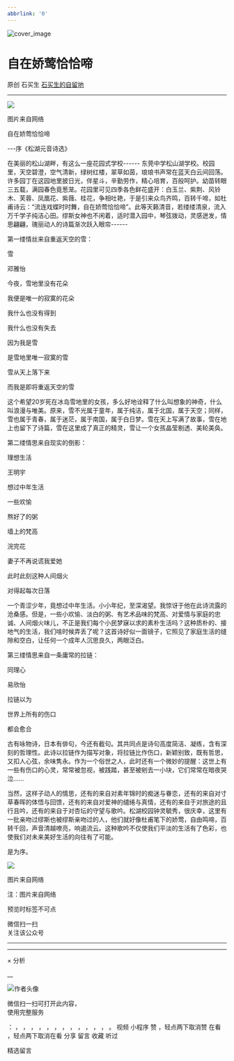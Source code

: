 ```yaml
---
abbrlink: '0'
---
```

![cover_image](https://mmbiz.qpic.cn/sz_mmbiz_jpg/hVNLue76Eh8iclhr1sUXic4zCB34OpSVAYQegg4qibLma0d7ENa96RKfliambvMtgia6ZoIeB3v1mtSn3gVTxX0JN7A/0?wx_fmt=jpeg)

#  自在娇莺恰恰啼

原创  石买生  [ 石买生的自留地 ](javascript:void\(0\);)

__ _ _ _ _

![](https://mmbiz.qpic.cn/sz_mmbiz_jpg/hVNLue76Eh8iclhr1sUXic4zCB34OpSVAY7fhYSxLbGswokmIqAvlhUqibnqkGwWVm87uWUIUy5pHU1go23FbXtSQ/640?wx_fmt=jpeg)

图片来自网络

  

自在娇莺恰恰啼

\---序《松湖元音诗选》

在美丽的松山湖畔，有这么一座花园式学校------
东莞中学松山湖学校。校园里，天空碧澄，空气清新，绿树红楼，翠草如茵，琅琅书声常在蓝天白云间回荡。许多园丁在这园地里披日光，伴星斗，辛勤劳作，精心培育，百般呵护。幼苗转眼三五载，满园春色竟葱茏。花园里可见四季各色鲜花盛开：白玉兰、紫荆、风铃木、芙蓉、凤凰花、紫薇、桂花，争相吐艳，于是引来众鸟齐鸣，百转千啼，如杜甫诗云：“流连戏蝶时时舞，自在娇莺恰恰啼”。此等天籁清音，若缕缕清泉，流入万千学子纯洁心田。缪斯女神也不闲着，适时潜入园中，琴弦拨动，灵感迸发，情思翩翩，瑰丽动人的诗篇渐次跃入眼帘------

第一缕情丝来自重返天空的雪：

雪

邓雅怡

今夜，雪地里没有花朵

我便是唯一的寂寞的花朵

我什么也没有得到

我什么也没有失去

因为我是雪

是雪地里唯一寂寞的雪

雪从天上落下来

而我是即将重返天空的雪

这个希望20岁死在冰岛雪地里的女孩，多么好地诠释了什么叫想象的神奇，什么叫浪漫与唯美。原来，雪不光属于童年，属于纯洁，属于北国，属于天空；同样，雪也属于青春，属于迷茫，属于南国，属于白日梦。雪在天上写满了故事，雪在地上也留下了诗篇，雪在这里成了真正的精灵，雪让一个女孩晶莹剔透、美轮美奂。

第二缕情思来自现实的倒影：

理想生活

王明宇

想过中年生活

一些欢愉

熬好了的粥

墙上的梵高

浣完花

妻子不再说谎我爱她

此时此刻这种人间烟火

对得起每次日落

一个青涩少年，竟想过中年生活。小小年纪，至深渴望。我惊讶于他在此诗流露的沧桑感。但是，一些小欢愉、淡白的粥、有艺术品味的梵高、对爱情与家庭的忠诚、人间烟火味儿，不正是我们每个小民梦寐以求的素朴生活吗？这种质朴的、接地气的生活，我们啥时候弄丢了呢？这首诗好似一面镜子，它照见了家庭生活的缝隙和空白，让任何一个成年人沉思良久，两眼泛白。

第三缕情思来自一条庸常的拉链：

同理心

易欣怡

拉链以为

世界上所有的伤口

都会愈合

古有咏物诗，日本有俳句，今还有截句。其共同点是诗句高度简洁、凝练，含有深刻的哲理性。此诗以拉链作为描写对象，将拉链比作伤口，新颖别致，既有哲思，又扣人心弦，余味隽永。作为一个俗世之人，此时还有一个微妙的提醒：这世上有一些有伤口的心灵，常常被忽视，被践踏，甚至被剜去一小块，它们常常在暗夜哭泣……

当然，这样子动人的情思，还有的来自对素年锦时的痴迷与眷恋，还有的来自对寸草春晖的体悟与回馈，还有的来自对爱神的缱绻与真情，还有的来自于对旅途的且行且吟，还有的来自于对杏坛的守望与歌吟。松湖校园钟灵毓秀，很庆幸，这里有一批亲吻过缪斯也被缪斯亲吻过的人，他们就好像杜甫笔下的娇莺，自由鸣啼，百转千回，声音清越嘹亮，响遏流云。这种歌吟不仅使我们平淡的生活有了色彩，也使我们对未来美好生活的向往有了可能。

是为序。

  

![](https://mmbiz.qpic.cn/sz_mmbiz_jpg/hVNLue76Eh8iclhr1sUXic4zCB34OpSVAYpk6DicG5NZj9YZWsLmltjX5obN28Rfxia5M4jl8AEVmUicae9dFzgle8w/640?wx_fmt=jpeg)

图片来自网络

  

  

  

注：图片来自网络

预览时标签不可点

微信扫一扫  
关注该公众号





****



****



×  分析

__

![作者头像](http://mmbiz.qpic.cn/mmbiz_png/hVNLue76EhibricgkQZeT964ria54dgJkqVBX9ibyvn7PmGOltlupHdVshOibeQZDSypqiaIBNKdw8cwXfXfBZkPVgVg/0?wx_fmt=png)

微信扫一扫可打开此内容，  
使用完整服务

：  ，  ，  ，  ，  ，  ，  ，  ，  ，  ，  ，  ，  。  视频  小程序  赞  ，轻点两下取消赞  在看  ，轻点两下取消在看
分享  留言  收藏  听过

精选留言

